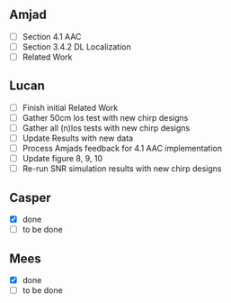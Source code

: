 ## Amjad
- [ ] Section 4.1 AAC
- [ ] Section 3.4.2 DL Localization
- [ ] Related Work

## Lucan
- [ ] Finish initial Related Work
- [ ] Gather 50cm los test with new chirp designs
- [ ] Gather all (n)los tests with new chirp designs
- [ ] Update Results with new data
- [ ] Process Amjads feedback for 4.1 AAC implementation
- [ ] Update figure 8, 9, 10
- [ ] Re-run SNR simulation results with new chirp designs

## Casper
- [x] done
- [ ] to be done

## Mees
- [x] done
- [ ] to be done
